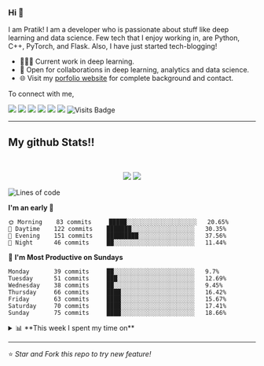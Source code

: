 
### Hi 👋 
I am Pratik! I am a developer who is passionate about stuff like deep learning and data science. Few tech that I enjoy working in, are Python, C++, PyTorch, and  Flask. Also, I have just started tech-blogging! 

- 👨🏽‍💻 Current work in deep learning.
- 🤝 Open for collaborations in deep learning, analytics and data science.
- 🌐 Visit my [porfolio website](https://pr2tik1.github.io/) for complete background and contact.

To connect with me,

[<img src="https://img.shields.io/badge/twitter-%231DA1F2.svg?&style=for-the-badge&logo=twitter&logoColor=white" />](https://twitter.com/Pratikpkb) [<img src="https://img.shields.io/badge/medium-%2312100E.svg?&style=for-the-badge&logo=medium&logoColor=white" />](https://medium.com/@pratikbaitha04)  [<img src="https://img.shields.io/badge/linkedin-%230077B5.svg?&style=for-the-badge&logo=linkedin&logoColor=white" />](https://www.linkedin.com/in/pratik-kumar04/) [<img src = "https://img.shields.io/badge/instagram-%23E4405F.svg?&style=for-the-badge&logo=instagram&logoColor=white">](https://www.instagram.com/pratikkumar04/) [<img src = "https://img.shields.io/badge/facebook-%231877F2.svg?&style=for-the-badge&logo=facebook&logoColor=white">](https://www.facebook.com/pr2tik1) [<img src ="https://img.shields.io/badge/portfolio-web-%23.svg?&style=for-the-badge&logo=&logoColor=white%22">](https://pr2tik1.github.io/) ![Visits Badge](https://badges.pufler.dev/visits/pr2tik1/pr2tik1?style=for-the-badge ) 

---
## My github Stats!!

<br>

<p align = "center">
  <img src = "https://github-readme-stats.vercel.app/api?username=pr2tik1&show_icons=true&theme=radical&line_height=27">
  <img src = "https://github-readme-stats.vercel.app/api/top-langs/?username=pr2tik1&hide=css,html&theme=tokyonight">
</p>


<!--START_SECTION:waka-->
![Lines of code](https://img.shields.io/badge/From%20Hello%20World%20I've%20written-15326327%20Lines%20of%20code-blue)

**I'm an early 🐤** 

```text
🌞 Morning    83 commits     █████░░░░░░░░░░░░░░░░░░░░   20.65% 
🌆 Daytime    122 commits    ███████░░░░░░░░░░░░░░░░░░   30.35% 
🌃 Evening    151 commits    █████████░░░░░░░░░░░░░░░░   37.56% 
🌙 Night      46 commits     ██░░░░░░░░░░░░░░░░░░░░░░░   11.44%

```
📅 **I'm Most Productive on Sundays** 

```text
Monday       39 commits     ██░░░░░░░░░░░░░░░░░░░░░░░   9.7% 
Tuesday      51 commits     ███░░░░░░░░░░░░░░░░░░░░░░   12.69% 
Wednesday    38 commits     ██░░░░░░░░░░░░░░░░░░░░░░░   9.45% 
Thursday     66 commits     ████░░░░░░░░░░░░░░░░░░░░░   16.42% 
Friday       63 commits     ████░░░░░░░░░░░░░░░░░░░░░   15.67% 
Saturday     70 commits     ████░░░░░░░░░░░░░░░░░░░░░   17.41% 
Sunday       75 commits     ████░░░░░░░░░░░░░░░░░░░░░   18.66%

```

<details>
  
<summary> 📊 **This week I spent my time on** </summary>

```text
⌚︎ Timezone: Asia/Kolkata

💬 Languages: 
No Activity tracked this Week

🔥 Editors: 
No Activity tracked this Week

💻 Operating Systems: 
No Activity tracked this Week

```
</details>

<!--END_SECTION:waka-->

---

⭐ *Star and Fork this repo to try new feature!* 
